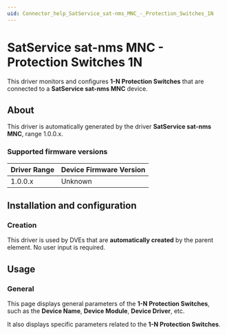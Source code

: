 ```yaml
---
uid: Connector_help_SatService_sat-nms_MNC_-_Protection_Switches_1N
---
```


# SatService sat-nms MNC - Protection Switches 1N

This driver monitors and configures **1-N Protection Switches** that are connected to a **SatService sat-nms MNC** device.

## About

This driver is automatically generated by the driver **SatService sat-nms MNC**, range 1.0.0.x.

### Supported firmware versions

| **Driver Range** | **Device Firmware Version** |
|------------------|-----------------------------|
| 1.0.0.x          | Unknown                     |

## Installation and configuration

### Creation

This driver is used by DVEs that are **automatically created** by the parent element. No user input is required.

## Usage

### General

This page displays general parameters of the **1-N Protection Switches**, such as the **Device Name**, **Device Module**, **Device Driver**, etc.

It also displays specific parameters related to the **1-N Protection Switches**.
